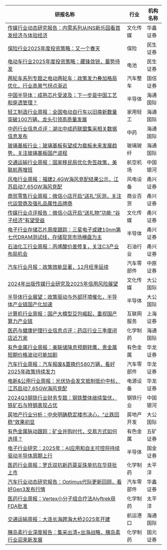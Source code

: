 | 研报名称 | 行业 | 机构名称 |
|------|----------|--------------|
| [传媒行业动态研究报告：内需系列从INS新乐园看首发经济与体验经济](https://pdf.dfcfw.com/pdf/H3_AP202412241641418433_1.pdf?1735111383000.pdf) | 文化传媒 | 华鑫证券| 
| [保险行业2025年度投资策略：又一个春天](https://pdf.dfcfw.com/pdf/H3_AP202412251641420438_1.pdf?1735111383000.pdf) | 保险 | 民生证券| 
| [电动车行业2025年度投资策略：藏锋敛锐，蓄势待发](https://pdf.dfcfw.com/pdf/H3_AP202412251641420469_1.pdf?1735112070000.pdf) | 电池 | 民生证券| 
| [两轮车系列专题之电动两轮车：政策发力叠加格局优化，行业高景气拐点渐近](https://pdf.dfcfw.com/pdf/H3_AP202412251641420871_1.pdf?1735113797000.pdf) | 汽车整车 | 国信证券| 
| [中国半导体：成熟芯片受波及；下一步是中国工艺和穿透管理？](https://pdf.dfcfw.com/pdf/H3_AP202412251641420915_1.pdf?1735118982000.pdf) | 半导体 | 海通国际| 
| [轻工制造行业周报：全国电动自行车以旧换新数量突破100万辆，龙头引领高质量发展](https://pdf.dfcfw.com/pdf/H3_AP202412251641420874_1.pdf?1735115567000.pdf) | 家用轻工 | 海通国际| 
| [中药行业信息点评：湖北中成药联盟集采相关数据信息发布](https://pdf.dfcfw.com/pdf/H3_AP202412251641420929_1.pdf?1735118899000.pdf) | 中药 | 海通国际| 
| [玻璃基板行业：玻璃基板有望成为载板未来发展趋势，关注玻璃基板国产进程](https://pdf.dfcfw.com/pdf/H3_AP202412251641420931_1.pdf?1735117035000.pdf) | 玻璃玻纤 | 海通国际| 
| [交通运输行业周报：国家移民局优化免签政策，美联航再增班](https://pdf.dfcfw.com/pdf/H3_AP202412251641421023_1.pdf?1735118821000.pdf) | 航空机场 | 中国银河| 
| [风电行业周报：福建2.4GW海风竞配结果公示，江苏启动7.65GW海风竞配](https://pdf.dfcfw.com/pdf/H3_AP202412251641421176_1.pdf?1735116533000.pdf) | 风电设备 | 甬兴证券| 
| [商贸零售行业周报：微信小店开启“送礼”灰测，关注代运营商及强礼品属性品牌商](https://pdf.dfcfw.com/pdf/H3_AP202412251641421178_1.pdf?1735116914000.pdf) | 商业百货 | 甬兴证券| 
| [传媒行业点评报告：微信小店开启“送礼物”功能 “谷子经济”有望受益](https://pdf.dfcfw.com/pdf/H3_AP202412251641421177_1.pdf?1735116914000.pdf) | 文化传媒 | 甬兴证券| 
| [电子行业存储芯片周度跟踪：三星电子或建10nm第七代DRAM测试线，存储现货市场横盘为主](https://pdf.dfcfw.com/pdf/H3_AP202412251641421179_1.pdf?1735116603000.pdf) | 半导体 | 甬兴证券| 
| [石油化工行业周报：丙烯酸价差修复，关注C3产业布局机会](https://pdf.dfcfw.com/pdf/H3_AP202412251641421180_1.pdf?1735116710000.pdf) | 石油行业 | 甬兴证券| 
| [汽车行业月报：政策效能显著，12月旺季延续](https://pdf.dfcfw.com/pdf/H3_AP202412251641422082_1.pdf?1735120836000.pdf) | 汽车零部件 | 中原证券| 
| [2024年出版传媒行业研究及2025年信用风险展望](https://pdf.dfcfw.com/pdf/H3_AP202412251641422084_1.docx?1735125266000.docx) | 文化传媒 | 大公国际| 
| [半导体行业展望：政策驱动与外部环境催化，半导体产业链国产化加速](https://pdf.dfcfw.com/pdf/H3_AP202412251641422086_1.docx?1735125567000.docx) | 半导体 | 大公国际| 
| [计算机行业周报：国产大模型豆包崛起，重视国产算力产业链](https://pdf.dfcfw.com/pdf/H3_AP202412251641422108_1.pdf?1735118496000.pdf) | 互联网服务 | 上海证券| 
| [医药与健康护理行业信息点评：药店行业三季度闭店近万家](https://pdf.dfcfw.com/pdf/H3_AP202412251641420932_1.pdf?1735114814000.pdf) | 化学制药 | 海通国际| 
| [有色金属行业周报：美联储降息预期转鹰，贵金属短期价格波动可能加剧](https://pdf.dfcfw.com/pdf/H3_AP202412251641422411_1.pdf?1735120341000.pdf) | 有色金属 | 华龙证券| 
| [汽车行业周报：汽车报废&置换约580万辆，看好2025年政策持续发力](https://pdf.dfcfw.com/pdf/H3_AP202412251641422413_1.pdf?1735120341000.pdf) | 汽车零部件 | 华龙证券| 
| [电新&公用行业周报：光伏协会发文抵制低价中标，江苏启动7.65GW海风竞配](https://pdf.dfcfw.com/pdf/H3_AP202412251641422417_1.pdf?1735120528000.pdf) | 电源设备 | 华龙证券| 
| [2024Q3钢铁行业财务专题：钢铁整体继续蛰伏，铁矿石与特钢表现占优](https://pdf.dfcfw.com/pdf/H3_AP202412251641422424_1.pdf?1735125370000.pdf) | 钢铁行业 | 中国银河| 
| [房地产行业分析：中央明确稳定楼市决心，“止跌回稳”效果初显](https://pdf.dfcfw.com/pdf/H3_AP202412251641422085_1.docx?1735125058000.docx) | 房地产开发 | 大公国际| 
| [有色金属脉动跟踪：矿业并购时代，交易方式如何选择？](https://pdf.dfcfw.com/pdf/H3_AP202412251641422113_1.pdf?1735120161000.pdf) | 有色金属 | 五矿证券| 
| [电子行业研究：2025年：AI应用和自主可控将持续驱动半导体周期上行](https://pdf.dfcfw.com/pdf/H3_AP202412251641422672_1.pdf?1735125567000.pdf) | 半导体 | 国金证券| 
| [医药行业周报：罗氏双抗新药莫妥珠单抗在华获批上市](https://pdf.dfcfw.com/pdf/H3_AP202412251641422755_1.pdf?1735124839000.pdf) | 化学制药 | 太平洋| 
| [汽车行业动态研究报告：Optimus代际更新回顾，看好Gen3发布行情](https://pdf.dfcfw.com/pdf/H3_AP202412251641422882_1.pdf?1735126459000.pdf) | 汽车零部件 | 华鑫证券| 
| [医药行业周报：Vertex小分子组合疗法Alyftrek获FDA批准](https://pdf.dfcfw.com/pdf/H3_AP202412251641422756_1.pdf?1735124839000.pdf) | 化学制药 | 太平洋| 
| [交通运输周报：大连长海跨海大桥2025年开建](https://pdf.dfcfw.com/pdf/H3_AP202412251641420872_1.pdf?1735121541000.pdf) | 航运港口 | 海通国际| 
| [胰岛素行业深度报告：集采出清+出海战略，胰岛素行业迎来新发展](https://pdf.dfcfw.com/pdf/H3_AP202412251641420742_1.pdf?1735113689000.pdf) | 化学制药 | 国元证券| 
